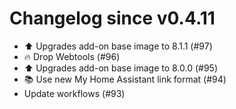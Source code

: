 # Changelog since v0.4.11
- ⬆️ Upgrades add-on base image to 8.1.1 (#97) 
- 🔥 Drop Webtools (#96) 
- ⬆️ Upgrades add-on base image to 8.0.0 (#95) 
- 📚 Use new My Home Assistant link format (#94) 
- Update workflows (#93) 
